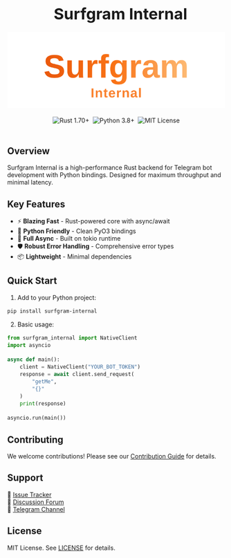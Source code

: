 <div align="center" style="max-width: 100%; overflow-x: auto; margin: 0 auto;">
  <div style="text-align: center; padding: 0 10px; width: 100%;">
    <h1 style="font-size: clamp(24px, 5vw, 36px); margin: 0 auto;">Surfgram Internal</h1>
  </div>

  <div style="display: flex; justify-content: center; margin: 20px auto; width: 100%;">
    <img src="./assets/surfgram_internal_logo.svg" alt="Surfgram Internal Logo" style="max-width: 100%; height: auto; display: block;">
  </div>

  <div style="text-align: center; margin: 20px auto; width: 100%;">
    <div style="display: inline-flex; flex-wrap: wrap; justify-content: center; gap: 8px;">
      <img src="https://img.shields.io/badge/Rust-1.70%2B-blue" alt="Rust 1.70+">
      <img src="https://img.shields.io/badge/Python-3.8%2B-blue" alt="Python 3.8+">
      <img src="https://img.shields.io/badge/License-MIT-green" alt="MIT License">
    </div>
  </div>
</div>

## Overview

Surfgram Internal is a high-performance Rust backend for Telegram bot development with Python bindings. Designed for maximum throughput and minimal latency.

## Key Features

- ⚡ **Blazing Fast** - Rust-powered core with async/await
- 🐍 **Python Friendly** - Clean PyO3 bindings
- 🔄 **Full Async** - Built on tokio runtime
- 🛡️ **Robust Error Handling** - Comprehensive error types
- 📦 **Lightweight** - Minimal dependencies

## Quick Start

1. Add to your Python project:

```bash
pip install surfgram-internal
```

2. Basic usage:

```python
from surfgram_internal import NativeClient
import asyncio

async def main():
    client = NativeClient("YOUR_BOT_TOKEN")
    response = await client.send_request(
        "getMe",
        "{}"
    )
    print(response)

asyncio.run(main())
```

## Contributing

We welcome contributions! Please see our [Contribution Guide](https://github.com/surfgram/surfgram-internal/CONTRIBUTING.md) for details.

## Support

🐞 [Issue Tracker](https://github.com/surfgram/surfgram-internal/issues)  
💬 [Discussion Forum](https://github.com/surfgram/surfgram-internal/discussions)  
📡 [Telegram Channel](https://t.me/surfgram_support)

## License

MIT License. See [LICENSE](https://github.com/surfgram/surfgram-internal/blob/main/LICENSE) for details.
